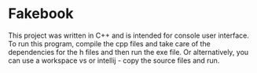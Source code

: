# Fakebook
This project was written in C++ and is intended for console user interface. To run this program, compile the cpp files and take care of the dependencies for the h files and then run the exe file. Or alternatively, you can use a workspace vs or intellij - copy the source files and run.
